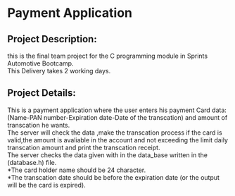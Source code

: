 # Payment Application
## Project Description:
this is the final team project for the C programming module in Sprints Automotive Bootcamp.<br />
This Delivery takes 2 working days.<br />
## Project Details:
This is a payment application where the user enters his payment Card data: (Name-PAN number-Expiration date-Date of the transcation) and amount of transcation he wants.<br />
The server will check the data ,make the transcation process if the card is valid,the amount is avaliable in the account and not exceeding the limit daily transcation amount and print the transcation receipt.<br />
The server checks the data given with in the data_base written in the (database.h) file.<br />
*The card holder name should be 24 character.<br />
*The transcation date should be before the expiration date (or the output will be the card is expired).<br />
